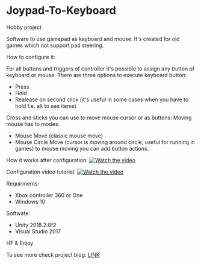 # Joypad-To-Keyboard

Hobby project

Software to use gamepad as keyboard and mouse. It's created for old games which not support pad steering.

How to configure it:

For all buttons and triggers of controller it's possible to assign any button of keyboard or mouse.
There are three options to execute keyboard button:
- Press
- Hold
- Realease on second click (it's useful in some cases when you have to hold f.e. alt to see items)

Cross and sticks you can use to move mouse cursor or as buttons:
Moving mouse has to modes:
- Mouse Move (classic mouse move)
- Mouse Circle Move (cursor is moving around circle, useful for running in games)
to mouse moving you can add button actions.

How it works after configuration:
[![Watch the video](https://img.youtube.com/vi/mnZfOpr3Fuo/maxresdefault.jpg)](https://www.youtube.com/watch?v=mnZfOpr3Fuo)

Configuration video tutorial:
[![Watch the video](https://img.youtube.com/vi/m5i4adH8RBE/maxresdefault.jpg)](https://www.youtube.com/watch?v=m5i4adH8RBE)

Requirments:
- Xbox controller 360 or One
- Windows 10

Softwate:
- Unity 2018.2.0f2
- Visual Studio 2017

HF & Enjoy

To see more check project blog:
<a href="https://link2code.games/tag/joypadtokeyboard/">LINK</a>
